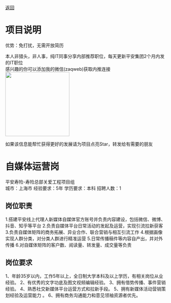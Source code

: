 [返回](../)

# 项目说明

优势：免打扰，无需开放简历

本人非猎头，非人事，纯IT同事分享内部推荐职位，每天更新平安集团2个月内发的IT职位  
感兴趣的你可以添加我的微信(zaqweb)获取内推连接  
<img src="https://github.com/zaqweb/PA-IT-JOBS/blob/master/WechatICode.jpeg"  height="200" width="200">

如果该信息能帮忙获得更好的发展请为项目点亮Star，转发给有需要的朋友

# 自媒体运营岗
平安寿险-寿险总部关爱工程项目组  
城市：上海市 经验要求：5年 学历要求：本科  招聘人数：1

## 岗位职责
1.搭建平安线上代理人新媒体自媒体官方账号并负责内容建设，包括微信、微博、抖音、知乎等平台
2.负责自媒体平台日常活动的发起及运营，实现引流拉新获客
3.负责自媒体矩阵的商务拓展、异业合作、联合营销与相互引流工作
4.根据画像实现人群分类，对分类人群进行精准运营
5.日常传播稿件等内容自产出，并对外传播
6.对自媒体矩阵的客户数、阅读量、转发量、成交量等负责

## 岗位要求
1、年龄35岁以内，工作5年以上，全日制大学本科及以上学历，有相关岗位从业经验。
2、有优秀的文字功底及图文视频编辑经验。
3、拥有借势传播、事件营销经验。
4、熟悉社交新媒体平台运营方式和拉新手段。
5、拥有新媒体活动营销策划经验及运营能力 。
6、拥有商务沟通能力和意见领袖资源者优先。




